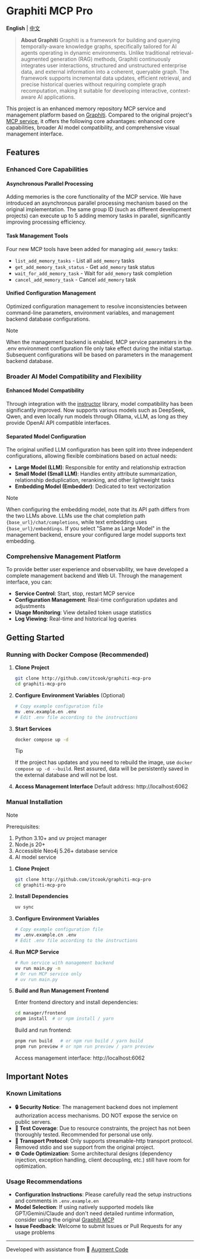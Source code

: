 # Graphiti MCP Pro

**English** | [中文](README_CN.md)

> **About Graphiti**
> Graphiti is a framework for building and querying temporally-aware knowledge graphs, specifically tailored for AI agents operating in dynamic environments. Unlike traditional retrieval-augmented generation (RAG) methods, Graphiti continuously integrates user interactions, structured and unstructured enterprise data, and external information into a coherent, queryable graph. The framework supports incremental data updates, efficient retrieval, and precise historical queries without requiring complete graph recomputation, making it suitable for developing interactive, context-aware AI applications.

This project is an enhanced memory repository MCP service and management platform based on [Graphiti](https://github.com/getzep/graphiti). Compared to the original project's [MCP service](https://github.com/getzep/graphiti/tree/main/mcp_server), it offers the following core advantages: enhanced core capabilities, broader AI model compatibility, and comprehensive visual management interface.

## Features

### Enhanced Core Capabilities

#### Asynchronous Parallel Processing

Adding memories is the core functionality of the MCP service. We have introduced an asynchronous parallel processing mechanism based on the original implementation. The same group ID (such as different development projects) can execute up to 5 adding memory tasks in parallel, significantly improving processing efficiency.

#### Task Management Tools

Four new MCP tools have been added for managing `add_memory` tasks:

- `list_add_memory_tasks` - List all `add_memory` tasks
- `get_add_memory_task_status` - Get `add_memory` task status
- `wait_for_add_memory_task` - Wait for `add_memory` task completion
- `cancel_add_memory_task` - Cancel `add_memory` task

#### Unified Configuration Management

Optimized configuration management to resolve inconsistencies between command-line parameters, environment variables, and management backend database configurations.

> [!NOTE]
> When the management backend is enabled, MCP service parameters in the .env environment configuration file only take effect during the initial startup. Subsequent configurations will be based on parameters in the management backend database.

### Broader AI Model Compatibility and Flexibility

#### Enhanced Model Compatibility

Through integration with the [instructor](https://github.com/567-labs/instructor) library, model compatibility has been significantly improved. Now supports various models such as DeepSeek, Qwen, and even locally run models through Ollama, vLLM, as long as they provide OpenAI API compatible interfaces.

#### Separated Model Configuration

The original unified LLM configuration has been split into three independent configurations, allowing flexible combinations based on actual needs:

- **Large Model (LLM)**: Responsible for entity and relationship extraction
- **Small Model (Small LLM)**: Handles entity attribute summarization, relationship deduplication, reranking, and other lightweight tasks
- **Embedding Model (Embedder)**: Dedicated to text vectorization

> [!NOTE]
> When configuring the embedding model, note that its API path differs from the two LLMs above. LLMs use the chat completion path `{base_url}/chat/completions`, while text embedding uses `{base_url}/embeddings`. If you select "Same as Large Model" in the management backend, ensure your configured large model supports text embedding.

### Comprehensive Management Platform

To provide better user experience and observability, we have developed a complete management backend and Web UI. Through the management interface, you can:

- **Service Control**: Start, stop, restart MCP service
- **Configuration Management**: Real-time configuration updates and adjustments
- **Usage Monitoring**: View detailed token usage statistics
- **Log Viewing**: Real-time and historical log queries

## Getting Started

### Running with Docker Compose (Recommended)

1. **Clone Project**

   ```bash
   git clone http://github.com/itcook/graphiti-mcp-pro
   cd graphiti-mcp-pro
   ```

2. **Configure Environment Variables** (Optional)

   ```bash
   # Copy example configuration file
   mv .env.example.en .env
   # Edit .env file according to the instructions
   ```

3. **Start Services**

   ```bash
   docker compose up -d
   ```

   > [!TIP]
   > If the project has updates and you need to rebuild the image, use `docker compose up -d --build`.
   > Rest assured, data will be persistently saved in the external database and will not be lost.

4. **Access Management Interface**
   Default address: http://localhost:6062

### Manual Installation

> [!NOTE]
> Prerequisites:
>
> 1. Python 3.10+ and uv project manager
> 2. Node.js 20+
> 3. Accessible Neo4j 5.26+ database service
> 4. AI model service

1. **Clone Project**

   ```bash
   git clone http://github.com/itcook/graphiti-mcp-pro
   cd graphiti-mcp-pro
   ```

2. **Install Dependencies**

   ```bash
   uv sync
   ```

3. **Configure Environment Variables**

   ```bash
   # Copy example configuration file
   mv .env.example.cn .env
   # Edit .env file according to the instructions
   ```

4. **Run MCP Service**

   ```bash
   # Run service with management backend
   uv run main.py -m
   # Or run MCP service only
   # uv run main.py
   ```

5. **Build and Run Management Frontend**

   Enter frontend directory and install dependencies:

   ```bash
   cd manager/frontend
   pnpm install  # or npm install / yarn
   ```

   Build and run frontend:

   ```bash
   pnpm run build   # or npm run build / yarn build
   pnpm run preview # or npm run preview / yarn preview
   ```

   Access management interface: http://localhost:6062

## Important Notes

### Known Limitations

- **🔒 Security Notice**: The management backend does not implement authorization access mechanisms. DO NOT expose the service on public servers.
- **🧪 Test Coverage**: Due to resource constraints, the project has not been thoroughly tested. Recommended for personal use only.
- **📡 Transport Protocol**: Only supports streamable-http transport protocol. Removed stdio and sse support from the original project.
- **⚙️ Code Optimization**: Some architectural designs (dependency injection, exception handling, client decoupling, etc.) still have room for optimization.

### Usage Recommendations

- **Configuration Instructions**: Please carefully read the setup instructions and comments in `.env.example.en`
- **Model Selection**: If using natively supported models like GPT/Gemini/Claude and don't need detailed runtime information, consider using the original [Graphiti MCP](https://github.com/getzep/graphiti/tree/main/mcp_server)
- **Issue Feedback**: Welcome to submit Issues or Pull Requests for any usage problems

---

Developed with assistance from 🤖 [Augment Code](https://augmentcode.com)
